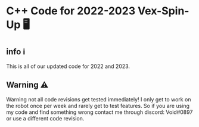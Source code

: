 # C++ Code for 2022-2023 Vex-Spin-Up 🖥

## info ℹ
This is all of our updated code for 2022 and 2023.


## Warning ⚠
Warning not all code revisions get tested immediately!
I only get to work on the robot once per week and rarely
get to test features. So if you are using my code and find 
something wrong contact me through discord: Void#0897
or use a different code revision.
